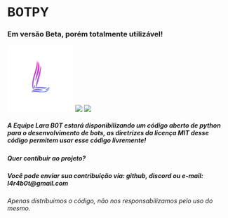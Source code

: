 # B0TPY
<h3>Em versão Beta, porém totalmente utilizável!</h3>

<img style="width: 30%; height: 30 %;" src='https://github.com/HeitorDJAk47Gamer/LaraB0T/blob/master/imagens/Lara.png'>
<img src="https://img.shields.io/github/license/HeitorDJAk47Gamer/B0TPY.svg">
<img src="https://img.shields.io/badge/Python-14354C?style=for-the-badge&logo=python&logoColor=white">


<h5>A Equipe Lara B0T estará disponibilizando um código aberto de python para o desenvolvimento de bots, as diretrizes da licença MIT desse código permitem usar esse código livremente!</h5>

<h5>Quer contibuir ao projeto?</h5>
<h5>Você pode enviar sua contribuição via: github, discord ou e-mail: l4r4b0t@gmail.com</h5>

<h6>Apenas distribuimos o código, não nos responsabilizamos pelo uso do mesmo.</h6>
